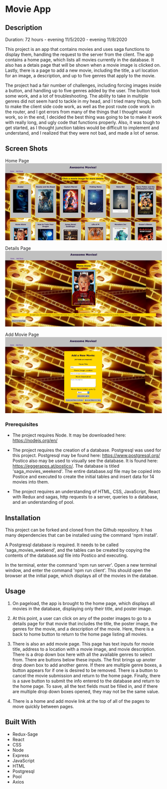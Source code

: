 # Movie App

## Description

Duration: 72 hours - evening 11/5/2020 - evening 11/8/2020

This project is an app that contains movies and uses saga functions to display them, handling the request to the server from the client.  The app contains a home page, which lists all movies currently in the database.  It also has a detais page that will be shown when a movie image is clicked on.  Lastly, there is a page to add a new movie, including the title, a url location for an image, a description, and up to five genres that apply to the movie.

The project had a fair number of challenges, including forcing images inside a button, and handling up to five genres added by the user.  The button took some work, and a lot of troubleshooting.  The ability to take in multiple genres did not seem hard to tackle in my head, and I tried many things, both to make the client side code work, as well as the post route code work in the router, and I got errors from many of the things that I thought would work, so in the end, I decided the best thing was going to be to make it work with really long, and ugly code that functions properly.  Also, it was tough to get started, as I thought junction tables would be difficult to implement and understand, and I realized that they were not bad, and made a lot of sense.

## Screen Shots

Home Page
![Screen Shot 1](public/images/screen1.png)

Details Page
![Screen Shot 2](public/images/screen2.png)

Add Movie Page
![Screen Shot 3](public/images/screen3.png)

### Prerequisites

- The project requires Node.  It may be downloaded here: https://nodejs.org/en/

- The project requires the creation of a database.  Postgresql was used for this project.  Postgresql may be found here: https://www.postgresql.org/  Postico also may be used to visually see the database.  It is found here: https://eggerapps.at/postico/.  The database is titled 'saga_movies_weekend'.  The entire database.sql file may be copied into Postice and executed to create the initial tables and insert data for 14 movies into them.  

- The project requires an understanding of HTML, CSS, JavaScript, React with Redux and sagas, http requests to a server, queries to a database, and an understanding of pool.

## Installation

This project can be forked and cloned from the Github repository.  It has many dependencies that can be installed using the command 'npm install'.  

A Postgresql database is required.  It needs to be called 'saga_movies_weekend', and the tables can be created by copying the contents of the database.sql file into Postico and executing.

In the terminal, enter the command 'npm run server'.  Open a new terminal window, and enter the command 'npm run client'.  This should open the browser at the initial page, which displays all of the movies in the databae.

## Usage 

1.  On pageload, the app is brought to the home page, which displays all movies in the database, displaying only their title, and poster image. 

2.  At this point, a user can click on any of the poster images to go to a details page for that movie that includes the title, the poster image, the genres for the movie, and a description of the movie.  Here, there is a back to home button to return to the home page listing all movies.

3.  There is also an add movie page.  This page has text inputs for movie title, address to a location with a movie image, and movie description.  There is a drop down box here with all the available genres to select from.  There are buttons below these inputs.  The first brings up anoter drop down box to add another genre.  If there are multiple genre boxes, a button appears for if one is desired to be removed.  There is a button to cancel the movie submission and return to the home page.  Finally, there is a save button to submit the info entered to the database and return to the home page.  To save, all the text fields must be filled in, and if there are multiple drop down boxes opened, they may not be the same value.

4.  There is a home and add movie link at the top of all of the pages to move quickly between pages.

## Built With

- Redux-Sage
- React
- CSS
- Node
- Express
- JavaScript
- HTML
- Postgresql
- Pool
- Axios